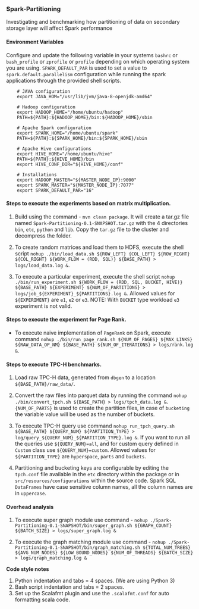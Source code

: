 ### Spark-Partitioning

Investigating and benchmarking how partitioning of data on secondary storage layer will affect Spark performance

#### Environment Variables

Configure and update the following variable in your systems `bashrc` or `bash_profile` 
or `zprofile` or `profile` depending on which operating system you are using. 
`SPARK_DEFAULT_PAR` is used to set a value to `spark.default.parallelism` configuration 
while running the spark applications through the provided shell scripts.

        # JAVA configuration
        export JAVA_HOM="/usr/lib/jvm/java-8-openjdk-amd64"
        
        # Hadoop configuration
        export HADOOP_HOME="/home/ubuntu/hadoop"
        PATH=${PATH}:${HADOOP_HOME}/bin:${HADOOP_HOME}/sbin
        
        # Apache Spark configuration
        export SPARK_HOME="/home/ubuntu/spark"
        PATH=${PATH}:${SPARK_HOME}/bin:${SPARK_HOME}/sbin
        
        # Apache Hive configurations
        export HIVE_HOME="/home/ubuntu/hive"
        PATH=${PATH}:${HIVE_HOME}/bin
        export HIVE_CONF_DIR="${HIVE_HOME}/conf"
        
        # Installations 
        export HADOOP_MASTER="${MASTER_NODE_IP}:9000"
        export SPARK_MASTER="${MASTER_NODE_IP}:7077"
        export SPARK_DEFAULT_PAR="16"

#### Steps to execute the experiments based on matrix multiplication.

1. Build using the command - `mvn clean package`. It will create a tar.gz file 
named `Spark-Partitioning-0.1-SNAPSHOT.tar.gz` with the 4 directories `bin`, `etc`, `python` and `lib`.
Copy the `tar.gz` file to the cluster and decompress the folder.

2. To create random matrices and load them to HDFS, execute the shell script 
`nohup ./bin/load_data.sh ${ROW_LEFT} {COL_LEFT} ${ROW_RIGHT} ${COL_RIGHT} ${WORK_FLOW = (RDD, SQL)} ${BASE_PATH} > logs/load_data.log &`.

3. To execute a particular experiment, execute the shell script 
`nohup ./bin/run_experiment.sh ${WORK_FLOW = (RDD, SQL, BUCKET, HIVE)} ${BASE_PATH} ${EXPERIMENT} ${NUM_OF_PARTITIONS} > logs/job_${EXPERIMENT}_${PARTITIONS}.log &`.
Allowed values for `${EXPERIMENT}` are `e1`, `e2` or `e3`. NOTE: With `BUCKET` type workload `e3` experiment is not valid.

#### Steps to execute the experiment for Page Rank.

* To execute naive implementation of `PageRank` on Spark, execute command
 `nohup ./bin/run_page_rank.sh ${NUM_OF_PAGES} ${MAX_LINKS} ${RAW_DATA_OP_NM} ${BASE_PATH} ${NUM_OF_ITERATIONS} > logs/rank.log &`.

#### Steps to execute TPC-H benchmarks.

1. Load raw TPC-H data, generated from `dbgen` to a location `${BASE_PATH}/raw_data/`.

2. Convert the raw files into parquet data by running the command 
`nohup ./bin/convert_tpch.sh ${BASE_PATH} > logs/tpch_data.log &`. 
`{NUM_OF_PARTS}` is used to create the partition files, in case of `bucketing` the variable 
value will be used as the number of buckets.

3. To execute TPC-H query use command 
`nohup run_tpch_query.sh ${BASE_PATH} ${QUERY_NUM} ${PARTITION_TYPE} > log/query_${QUERY_NUM}_${PARTITION_TYPE}.log &`. 
If you want to run all the queries use `${QUERY_NUM}=all`, and for custom query defined 
in `Custom` class use `${QUERY_NUM}=custom`. Allowed values for `${PARTITION_TYPE}` 
are `hyperspace`, `parts` and `buckets`.

4. Partitioning and bucketing keys are configurable by editing the `tpch.conf` file available
in the `etc` directory within the package or in `src/resources/configurations` within the source code.
Spark SQL `DataFrames` have case sensitive column names, all the column names are in `uppercase`.
 
#### Overhead analysis

1. To execute super graph module use command -
`nohup ./Spark-Partitioning-0.1-SNAPSHOT/bin/super_graph.sh ${GRAPH_COUNT} ${BATCH_SIZE} > logs/super_graph.log &`

2. To execute the graph matching module use command - 
`nohup ./Spark-Partitioning-0.1-SNAPSHOT/bin/graph_matching.sh ${TOTAL_NUM_TREES} ${AVG_NUM_NODES} ${LOW_BOUND_NODES} ${NUM_OF_THREADS} ${BATCH_SIZE} > logs/qraph_matching.log &`

**Code style notes**
1. Python indentation and tabs = 4 spaces. (We are using Python 3)
2. Bash script indentation and tabs = 2 spaces.
3. Set up the Scalafmt plugin and use the `.scalafmt.conf` for auto formatting scala code.